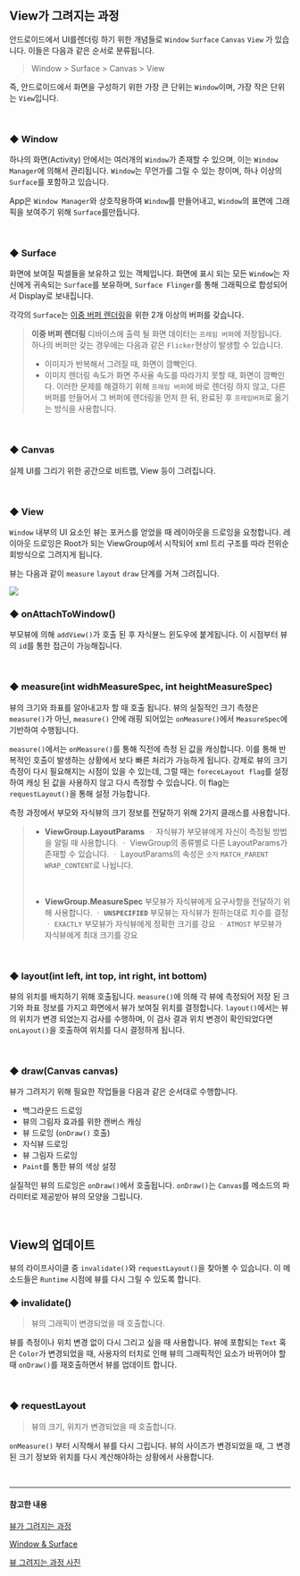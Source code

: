 ## View가 그려지는 과정
안드로이드에서 UI를렌더링 하기 위한 개념들로 `Window`  `Surface`  `Canvas`  `View` 가 있습니다. 이들은 다음과 같은 순서로 분류됩니다.

> Window > Surface > Canvas > View

즉, 안드로이드에서 화면을 구성하기 위한 가장 큰 단위는 `Window`이며, 가장 작은 단위는 `View`입니다.

<br/>

### ◆ Window
하나의 화면(Activity) 안에서는 여러개의 `Window`가 존재할 수 있으며, 이는 `Window Manager`에 의해서 관리됩니다. `Window`는 무언가를 그릴 수 있는 창이며, 하나 이상의 `Surface`를 포함하고 있습니다.

App은 `Window Manager`와 상호작용하여 `Window`를 만들어내고, `Window`의 표면에 그래픽을 보여주기 위해 `Surface`를만듭니다.

<br/>

### ◆ Surface
화면에 보여질 픽셀들을 보유하고 있는 객체입니다. 화면에 표시 되는 모든 `Window`는 자신에게 귀속되는 `Surface`를 보유하며, `Surface Flinger`를 통해 그래픽으로 합성되어서 Display로 보내집니다.

각각의 `Surface`는 <U>이중 버퍼 렌더링</U>을 위한 2개 이상의 버퍼를 갖습니다.

> **이중 버퍼 렌더링**
> 디바이스에 출력 될 화면 데이터는 `프레임 버퍼`에 저장됩니다. 하나의 버퍼만 갖는 경우에는 다음과 같은 `Flicker`현상이 발생할 수 있습니다.
> - 이미지가 반복해서 그려질 때, 화면이 깜빡인다.
> - 이미지 렌더링 속도가 화면 주사율 속도를 따라가지 못할 때, 화면이 깜빡인다.
> 이러한 문제를 해결하기 위해 `프레임 버퍼`에 바로 렌더링 하지 않고, 다른 버퍼를 만들어서 그 버퍼에 렌더링을 먼저 한 뒤, 완료된 후 `프레임버퍼`로 옮기는 방식을 사용합니다.

<br/>

### ◆ Canvas
실제 UI를 그리기 위한 공간으로 비트맵, View 등이 그려집니다.

<br/>

### ◆ View
`Window` 내부의 UI 요소인 뷰는 포커스를 얻었을 때 레이아웃을 드로잉을 요청합니다. 레이아웃 드로잉은 Root가 되는 ViewGroup에서 시작되어 xml 트리 구조를 따라 전위순회방식으로 그려지게 됩니다.

뷰는 다음과 같이 `measure` `layout` `draw` 단계를 거쳐 그려집니다.

![](https://images.velog.io/images/eia51/post/f28b2ffa-3ed8-44f2-a253-8d79e218a016/view_drawing.png)
### ◆ onAttachToWindow() 
부모뷰에 의해 `addView()`가 호출 된 후 자식뷴느 윈도우에 붙게됩니다. 이 시점부터 뷰의 `id`를 통한 접근이 가능해집니다.

<br/>

### ◆ measure(int widhMeasureSpec, int heightMeasureSpec)
뷰의 크기와 좌표를 알아내고자 할 때 호출 됩니다. 뷰의 실질적인 크기 측정은 `measure()`가 아닌, `measure()` 안에 래핑 되어있는 `onMeasure()`에서 `MeasureSpec`에 기반하여 수행됩니다.

`measure()`에서는 `onMeasure()`를 통해 직전에 측정 된 값을 캐싱합니다. 이를 통해 반복적인 호출이 발생하는 상황에서 보다 빠른 처리가 가능하게 됩니다. 강제로 뷰의 크기 측정이 다시 필요해지는 시점이 있을 수 있는데, 그럴 때는 `foreceLayout flag`를 설정하여 캐싱 된 값을 사용하지 않고 다시 측정할 수 있습니다. 이 flag는 `requestLayout()`을 통해 설정 가능합니다.

측정 과정에서 부모와 자식뷰의 크기 정보를 전달하기 위해 2가지 클래스를 사용합니다.

> - **ViewGroup.LayoutParams**
>   ㆍ 자식뷰가 부모뷰에게 자신이 측정될 방법을 알릴 때 사용합니다.
>   ㆍ ViewGroup의 종류별로 다른 LayoutParams가 존재할 수 있습니다.
>   ㆍ LayoutParams의 속성은 `숫자` `MATCH_PARENT` `WRAP_CONTENT`로 나뉩니다.
>
> <br/>
>
> - **ViewGroup.MeasureSpec**
>   부모뷰가 자식뷰에게 요구사항을 전달하기 위해 사용합니다.
>   ㆍ **`UNSPECIFIED`** 부모뷰는 자식뷰가 원하는대로 치수를 결정
>   ㆍ `EXACTLY` 부모뷰가 자식뷰에게 정확한 크기를 강요
>   ㆍ `ATMOST` 부모뷰가 자식뷰에게 최대 크기를 강요

<br/>

### ◆ layout(int left, int top, int right, int bottom)
뷰의 위치를 배치하기 위해 호출됩니다. `measure()`에 의해 각 뷰에 측정되어 저장 된 크기와 좌표 정보를 가지고 화면에서 뷰가 보여질 위치를 결정합니다. `layout()`에서는 뷰의 위치가 변경 되었는지 검사를 수행하며, 이 검사 결과 위치 변경이 확인되었다면 `onLayout()`을 호출하여 위치를 다시 결정하게 됩니다. 

<br/>

### ◆ draw(Canvas canvas)
뷰가 그려지기 위해 필요한 작업들을 다음과 같은 순서대로 수행합니다.

- 백그라운드 드로잉
- 뷰의 그림자 효과를 위한 캔버스 캐싱
- 뷰 드로잉 (`onDraw()` 호출)
- 자식뷰 드로잉
- 뷰 그림자 드로잉
- `Paint`를 통한 뷰의 색상 설정

실질적인 뷰의 드로잉은 `onDraw()`에서 호출됩니다. `onDraw()`는 `Canvas`를 메소드의 파라미터로 제공받아 뷰의 모양을 그립니다.

<br/>

## View의 업데이트
뷰의 라이프사이클 중 `invalidate()`와 `requestLayout()`을 찾아볼 수 있습니다. 이 메소드들은 `Runtime` 시점에 뷰를 다시 그릴 수 있도록 합니다.

### ◆ invalidate()
> 뷰의 그래픽이 변경되었을 때 호출합니다.

뷰를 측정이나 위치 변경 없이 다시 그리고 싶을 때 사용합니다. 뷰에 포함되는 `Text` 혹은 `Color`가 변경되었을 때, 사용자의 터치로 인해 뷰의 그래픽적인 요소가 바뀌어야 할 때 `onDraw()`를 재호출하면서 뷰를 업데이트 합니다.

<br/>

### ◆ requestLayout
> 뷰의 크기, 위치가 변경되었을 때 호출합니다.

`onMeasure()` 부터 시작해서 뷰를 다시 그립니다. 뷰의 사이즈가 변경되었을 때, 그 변경 된 크기 정보와 위치를 다시 계산해야하는 상황에서 사용합니다.

<br/>

---

#### 참고한 내용

[뷰가 그려지는 과정](https://hyeonu1258.github.io/2018/03/26/%EC%95%88%EB%93%9C%EB%A1%9C%EC%9D%B4%EB%93%9C%20%EB%A9%B4%EC%A0%91/)

[Window & Surface](https://colinch4.github.io/2020-11-25/Window,-Surface,-Canvas,-View/)

[뷰 그려지는 과정 사진](https://jungwoon.github.io/android/2019/10/02/How-to-draw-View.html)
